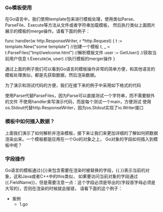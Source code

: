 ### Go模板使用

在Go语言中，我们使用template包来进行模板处理，使用类似Parse、ParseFile、Execute等方法从文件或者字符串加载模板，
然后执行类似上面图片展示的模板的merge操作。请看下面的例子：

func handler(w http.ResponseWriter, r *http.Request) {
    t := template.New("some template") //创建一个模板
    t, _ = t.ParseFiles("tmpl/welcome.html")  //解析模板文件
    user := GetUser() //获取当前用户信息
    t.Execute(w, user)  //执行模板的merger操作
}

通过上面的例子我们可以看到Go语言的模板操作非常的简单方便，和其他语言的模板处理类似，都是先获取数据，然后渲染数据。

为了演示和测试代码的方便，我们在接下来的例子中采用如下格式的代码

使用Parse代替ParseFiles，因为Parse可以直接测试一个字符串，而不需要额外的文件
不使用handler来写演示代码，而是每个测试一个main，方便测试
使用os.Stdout代替http.ResponseWriter，因为os.Stdout实现了io.Writer接口

### 模板中如何插入数据？

上面我们演示了如何解析并渲染模板，接下来让我们来更加详细的了解如何把数据渲染出来。一个模板都是应用在一个Go的对象之上，
Go对象的字段如何插入到模板中呢？

### 字段操作

Go语言的模板通过{{}}来包含需要在渲染时被替换的字段，{{.}}表示当前的对象，这和Java或者C++中的this类似，
如果要访问当前对象的字段通过{{.FieldName}}，但是需要注意一点：这个字段必须是导出的(字段首字母必须是大写的)，否则在渲染的时候就会报错，
请看下面的这个例子：

+ 案例
  * 1.go